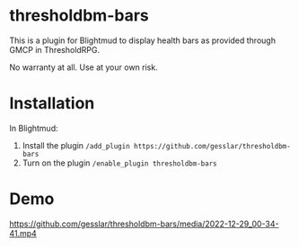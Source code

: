 # thresholdbm-bars
This is a plugin for Blightmud to display health bars as provided through GMCP in ThresholdRPG.

No warranty at all. Use at your own risk.

# Installation
In Blightmud:
1. Install the plugin `/add_plugin https://github.com/gesslar/thresholdbm-bars`
2. Turn on the plugin `/enable_plugin thresholdbm-bars`

# Demo
https://github.com/gesslar/thresholdbm-bars/media/2022-12-29_00-34-41.mp4
